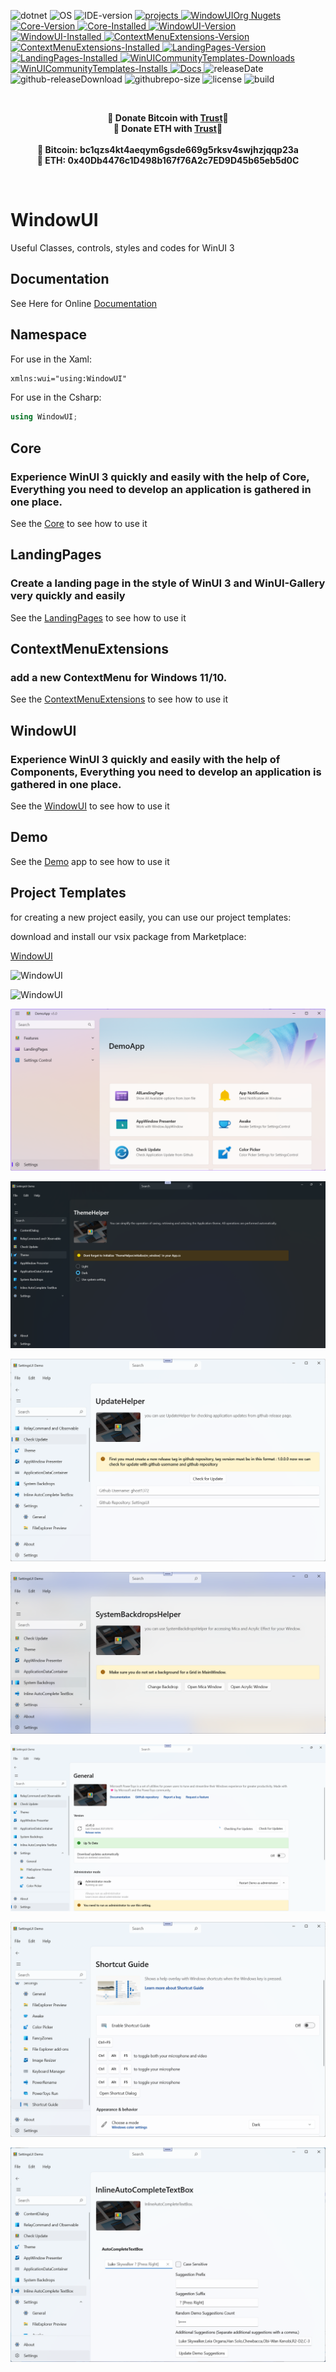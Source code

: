 ﻿<p align="left">
<img alt="dotnet" src="https://img.shields.io/badge/%3E%3DNet%206.0-version?logo=dotnet&label=.Net"/>
<img alt="OS" src="https://img.shields.io/badge/%3E%3DWindows%2010%20Build%201809-version?logo=windows&label=Supported%20OS&color=orange"/>
<img alt="IDE-version" src="https://img.shields.io/badge/2022-Version?logo=visual%20studio&label=Visual%20Studio&color=purple"/>

<a href="https://github.com/WindowUIOrg">
  <img alt="projects" src="https://img.shields.io/badge/WindowUIOrg-Projects?logo=github&label=Projects&link=https%3A%2F%2Fgithub.com%2FWindowUIOrg"/>
</a> 

<a href="https://www.nuget.org/profiles/WindowUIOrg">
  <img alt="WindowUIOrg Nugets" src="https://img.shields.io/badge/WindowUIOrg-Version?logo=nuget&label=Nuget&link=https%3A%2F%2Fwww.nuget.org%2Fprofiles%2FWindowUIOrg"/>
</a> 

<a href="https://www.nuget.org/packages/WindowUI.Core">
  <img alt="Core-Version" src="https://img.shields.io/nuget/v/WindowUI.Core?logo=nuget&label=Core&link=https%3A%2F%2Fwww.nuget.org%2Fpackages%2FWindowUI.Core"/>
</a> 

<a href="https://www.nuget.org/packages/WindowUI.Core">
  <img alt="Core-Installed" src="https://img.shields.io/nuget/dt/WindowUI.Core?logo=nuget&label=Core%20Downloads&link=https%3A%2F%2Fwww.nuget.org%2Fpackages%2FWindowUI.Core"/>
</a>

<a href="https://www.nuget.org/packages/WindowUI">
  <img alt="WindowUI-Version" src="https://img.shields.io/nuget/v/WindowUI?logo=nuget&label=WindowUI&link=https%3A%2F%2Fwww.nuget.org%2Fpackages%2FWindowUI"/>
</a> 

<a href="https://www.nuget.org/packages/WindowUI">
  <img alt="WindowUI-Installed" src="https://img.shields.io/nuget/dt/WindowUI?logo=nuget&label=WindowUI%20Downloads&link=https%3A%2F%2Fwww.nuget.org%2Fpackages%2FWindowUI"/>
</a>

<a href="https://www.nuget.org/packages/WindowUI.ContextMenuExtensions">
  <img alt="ContextMenuExtensions-Version" src="https://img.shields.io/nuget/v/WindowUI.ContextMenuExtensions?logo=nuget&label=ContextMenuExtensions&link=https%3A%2F%2Fwww.nuget.org%2Fpackages%2FWindowUI.ContextMenuExtensions"/>
</a> 

<a href="https://www.nuget.org/packages/WindowUI.ContextMenuExtensions">
  <img alt="ContextMenuExtensions-Installed" src="https://img.shields.io/nuget/dt/WindowUI.ContextMenuExtensions?logo=nuget&label=ContextMenuExtensions%20Downloads&link=https%3A%2F%2Fwww.nuget.org%2Fpackages%2FWindowUI.ContextMenuExtensions"/>
</a>

<a href="https://www.nuget.org/packages/WindowUI.LandingPages">
  <img alt="LandingPages-Version" src="https://img.shields.io/nuget/v/WindowUI.LandingPages?logo=nuget&label=LandingPages&link=https%3A%2F%2Fwww.nuget.org%2Fpackages%2FWindowUI.LandingPages"/>
</a> 

<a href="https://www.nuget.org/packages/WindowUI.LandingPages">
 <img alt="LandingPages-Installed" src="https://img.shields.io/nuget/dt/WindowUI.LandingPages?logo=nuget&label=LandingPages%20Downloads&link=https%3A%2F%2Fwww.nuget.org%2Fpackages%2FWindowUI.LandingPages"/>
</a>

<a href="https://marketplace.visualstudio.com/items?itemName=MahdiHosseini.WinUICommunityTemplates">
 <img alt="WinUICommunityTemplates-Downloads" src="https://img.shields.io/visual-studio-marketplace/d/MahdiHosseini.WinUICommunityTemplates?logo=visual%20studio&label=Marketplace%20Downloads&link=https%3A%2F%2Fmarketplace.visualstudio.com%2Fitems%3FitemName%3DMahdiHosseini.WinUICommunityTemplates"/>
</a>

<a href="https://marketplace.visualstudio.com/items?itemName=MahdiHosseini.WinUICommunityTemplates">
 <img alt="WinUICommunityTemplates-Installs" src="https://img.shields.io/visual-studio-marketplace/i/MahdiHosseini.WinUICommunityTemplates?logo=visual%20studio&label=Marketplace%20Installs&link=https%3A%2F%2Fmarketplace.visualstudio.com%2Fitems%3FitemName%3DMahdiHosseini.WinUICommunityTemplates"/>
</a>

<a href="https://ghost1372.github.io/WindowUI/">
 <img alt="Docs" src="https://img.shields.io/badge/Read%20the%20Docs-Version?logo=markdown&label=Docs&color=red&link=https%3A%2F%2Fghost1372.github.io%2FWindowUI%2F"/>
</a> 

<img alt="releaseDate" src="https://img.shields.io/github/release-date/WindowUIOrg/WindowUI?logo=github&link=https%3A%2F%2Fgithub.com%2FWindowUIOrg%2FWindowUI%2Freleases"/>
<img alt="github-releaseDownload" src="https://img.shields.io/github/downloads/WindowUIOrg/WindowUI/total?logo=github&label=github%20release%20downloads"/>
<img alt="githubrepo-size" src="https://img.shields.io/github/repo-size/WindowUIOrg/WindowUI?logo=github"/>
<img alt="license" src="https://img.shields.io/github/license/WindowUIOrg/WindowUI"/>
<img alt="build" src="https://img.shields.io/github/actions/workflow/status/WindowUIOrg/WindowUI/PublishDemoApp.yml?logo=github"/>
</p>

<br>
<p align="center">
	<b>🙌 Donate Bitcoin with <a href="https://link.trustwallet.com/send?coin=0&address=bc1qzs4kt4aeqym6gsde669g5rksv4swjhzjqqp23a">Trust</a>🙌</b><br>
	<b>🙌 Donate ETH with <a href="https://link.trustwallet.com/send?coin=60&address=0x40Db4476c1D498b167f76A2c7ED9D45b65eb5d0C">Trust</a>🙌</b><br><br>
	<b>🙌 Bitcoin: bc1qzs4kt4aeqym6gsde669g5rksv4swjhzjqqp23a<br></b>
	<b>🙌 ETH: 0x40Db4476c1D498b167f76A2c7ED9D45b65eb5d0C</b>
</p>
<br>

# WindowUI
 Useful Classes, controls, styles and codes for WinUI 3
## Documentation

See Here for Online [Documentation](https://ghost1372.github.io/WindowUI/)
## Namespace
 For use in the Xaml:
 ```xml 
 xmlns:wui="using:WindowUI"
 ```
 For use in the Csharp:
 ```csharp
 using WindowUI;
 ```

## Core
 
### Experience WinUI 3 quickly and easily with the help of Core, Everything you need to develop an application is gathered in one place.

See the [Core](dev/Core/README.md) to see how to use it

## LandingPages
### Create a landing page in the style of WinUI 3 and WinUI-Gallery very quickly and easily

See the [LandingPages](dev/LandingPages/README.md) to see how to use it

## ContextMenuExtensions
### add a new ContextMenu for Windows 11/10.

See the [ContextMenuExtensions](dev/ContextMenuExtensions/README.md) to see how to use it

## WindowUI
### Experience WinUI 3 quickly and easily with the help of Components, Everything you need to develop an application is gathered in one place.

See the [WindowUI](dev/WindowUI/README.md) to see how to use it

## Demo

See the [Demo](Samples) app to see how to use it


## Project Templates

for creating a new project easily, you can use our project templates:

download and install our vsix package from Marketplace:

[WindowUI](https://marketplace.visualstudio.com/items?itemName=MahdiHosseini.WinUICommunityTemplates)


![WindowUI](https://raw.githubusercontent.com/WindowUIOrg/Resources/main/WinUICommunity-Templates/Demo-WinUICommunityTemplates.png)

![WindowUI](https://raw.githubusercontent.com/WindowUIOrg/Resources/main/WindowUI/RainbowFrame.gif)

![WindowUI](https://raw.githubusercontent.com/ghost1372/Resources/main/LandingsPage/0.png)

![WindowUI](https://raw.githubusercontent.com/ghost1372/Resources/main/SettingsUI/0.png)

![WindowUI](https://raw.githubusercontent.com/ghost1372/Resources/main/SettingsUI/1.png)

![WindowUI](https://raw.githubusercontent.com/ghost1372/Resources/main/SettingsUI/5.png)

![WindowUI](https://raw.githubusercontent.com/ghost1372/Resources/main/SettingsUI/2.png)

![WindowUI](https://raw.githubusercontent.com/ghost1372/Resources/main/SettingsUI/3.png)

![WindowUI](https://raw.githubusercontent.com/ghost1372/Resources/main/SettingsUI/4.png)
